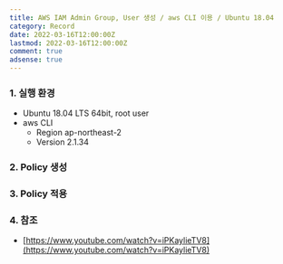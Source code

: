 ```yaml
---
title: AWS IAM Admin Group, User 생성 / aws CLI 이용 / Ubuntu 18.04
category: Record
date: 2022-03-16T12:00:00Z
lastmod: 2022-03-16T12:00:00Z
comment: true
adsense: true
---
```


### 1. 실행 환경

* Ubuntu 18.04 LTS 64bit, root user
* aws CLI
  * Region ap-northeast-2
  * Version 2.1.34

### 2. Policy 생성

### 3. Policy 적용

### 4. 참조

* [https://www.youtube.com/watch?v=iPKaylieTV8](https://www.youtube.com/watch?v=iPKaylieTV8)